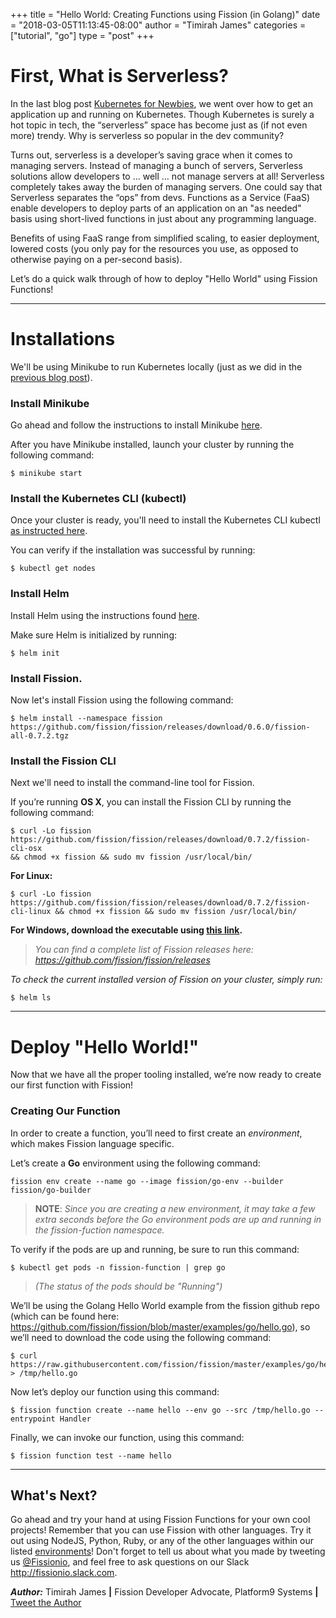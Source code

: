 +++
title = "Hello World: Creating Functions using Fission (in Golang)"
date = "2018-03-05T11:13:45-08:00"
author = "Timirah James"
categories = ["tutorial", "go"]
type = "post"
+++


# First, What is Serverless?

In the last blog post [Kubernetes for Newbies](https://blog.fission.io/posts/kubernetes_hello-world/), we went over how to get an application up and running on Kubernetes. Though Kubernetes is surely a hot topic in tech, the “serverless” space has become just as (if not even more) trendy. Why is serverless so popular in the dev community? 

Turns out, serverless is a developer’s saving grace when it comes to managing servers. Instead of managing a bunch of servers, Serverless solutions allow developers to … well … not manage servers at all! Serverless completely takes away the burden of managing servers. One could say that Serverless separates the “ops” from devs. Functions as a Service (FaaS) enable developers to deploy parts of an application on an "as needed" basis using short-lived functions in just about any programming language. 

Benefits of using FaaS range from simplified scaling, to easier deployment, lowered costs (you only pay for the resources you use, as opposed to otherwise paying on a per-second basis).



Let’s do a quick walk through of how to deploy "Hello World" using Fission Functions!


---- 

# Installations


We'll be using Minikube to run Kubernetes locally (just as we did in the [previous blog post](https://blog.fission.io/posts/kubernetes_hello-world/)).


### Install Minikube

 Go ahead and follow the instructions to install Minikube [here](https://github.com/kubernetes/minikube).

After you have Minikube installed, launch your cluster by running the following command:			
					
	$ minikube start


### Install the Kubernetes CLI (kubectl)

Once your cluster is ready, you'll need to install the Kubernetes CLI kubectl [as instructed here](https://kubernetes.io/docs/tasks/tools/install-kubectl/).


You can verify if the installation was successful by running:

	$ kubectl get nodes


### Install Helm

Install Helm using the instructions found [here](https://github.com/kubernetes/helm).

Make sure Helm is initialized by running:

	$ helm init


### Install Fission.

Now let's install Fission using the following command:

	$ helm install --namespace fission https://github.com/fission/fission/releases/download/0.6.0/fission-all-0.7.2.tgz


### Install the Fission CLI

Next we'll need to install the command-line tool for Fission.

If you’re running **OS X**, you can install the Fission CLI by running the following command:				
					
	$ curl -Lo fission
	https://github.com/fission/fission/releases/download/0.7.2/fission-cli-osx
	&& chmod +x fission && sudo mv fission /usr/local/bin/


**For Linux:**

	$ curl -Lo fission https://github.com/fission/fission/releases/download/0.7.2/fission-cli-linux && chmod +x fission && sudo mv fission /usr/local/bin/


**For Windows, download the executable using [this link](https://github.com/fission/fission/releases/download/0.6.0/fission-cli-windows.exe).**

>_You can find a complete list of Fission releases here: https://github.com/fission/fission/releases_

_To check the current installed version of Fission on your cluster, simply run:_

	$ helm ls


----


# Deploy "Hello World!"


Now that we have all the proper tooling installed, we’re now ready to create our first function with Fission! 


### Creating Our Function

In order to create a function, you’ll need to first create an _environment_, which makes Fission language specific.

Let’s create a **Go** environment using the following command:

	fission env create --name go --image fission/go-env --builder fission/go-builder

>**NOTE**: _Since you are creating a new environment, it may take a few extra seconds before the Go environment pods are up and running in the fission-fuction namespace._

To verify if the pods are up and running, be sure to run this command:

	$ kubectl get pods -n fission-function | grep go

>_(The status of the pods should be "Running")_

We’ll be using the Golang Hello World example from the fission github repo (which can be found here: https://github.com/fission/fission/blob/master/examples/go/hello.go), so we’ll need to download the code using the following command:
									
	$ curl https://raw.githubusercontent.com/fission/fission/master/examples/go/hello.go > /tmp/hello.go


Now let’s deploy our function using this command:

	$ fission function create --name hello --env go --src /tmp/hello.go --entrypoint Handler


Finally, we can invoke our function, using this command:

	$ fission function test --name hello

	
----

## What's Next?

Go ahead and try your hand at using Fission Functions for your own cool projects! Remember that you can use Fission with other languages. Try it out using NodeJS, Python, Ruby, or any of the other languages within our listed [environments](https://github.com/fission/fission/tree/master/environments)! Don't forget to tell us about what you made by tweeting us [@Fissionio](http://twitter.com/fissionio), and feel free to ask questions on our Slack http://fissionio.slack.com.



_**Author:**_ Timirah James **|** Fission Developer Advocate, Platform9 Systems  **|**  [Tweet the Author](https://www.twitter.com/timirahj)

